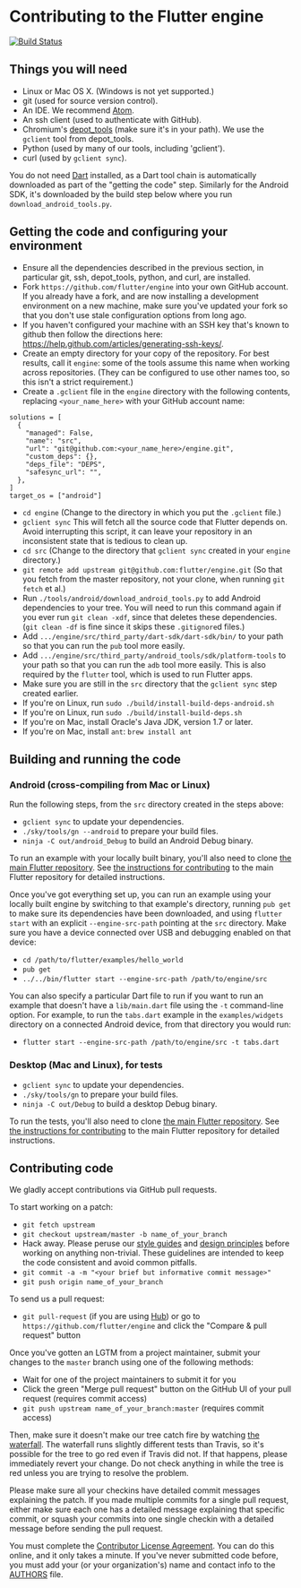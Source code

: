 Contributing to the Flutter engine
==================================

[![Build Status](https://travis-ci.org/flutter/engine.svg)](https://travis-ci.org/flutter/engine)

Things you will need
--------------------

 * Linux or Mac OS X. (Windows is not yet supported.)
 * git (used for source version control).
 * An IDE. We recommend [Atom](https://github.com/flutter/engine/wiki/Using-Atom-with-Flutter).
 * An ssh client (used to authenticate with GitHub).
 * Chromium's [depot_tools](http://www.chromium.org/developers/how-tos/install-depot-tools) (make sure it's in your path). We use the `gclient` tool from depot_tools.
 * Python (used by many of our tools, including 'gclient').
 * curl (used by `gclient sync`).

You do not need [Dart](https://www.dartlang.org/downloads/linux.html) installed, as a Dart tool chain is automatically downloaded as part of the "getting the code" step. Similarly for the Android SDK, it's downloaded by the build step below where you run `download_android_tools.py`.

Getting the code and configuring your environment
-------------------------------------------------

 * Ensure all the dependencies described in the previous section, in particular git, ssh, depot_tools, python, and curl, are installed.
 * Fork `https://github.com/flutter/engine` into your own GitHub account. If you already have a fork, and are now installing a development environment on a new machine, make sure you've updated your fork so that you don't use stale configuration options from long ago.
 * If you haven't configured your machine with an SSH key that's known to github then
   follow the directions here: https://help.github.com/articles/generating-ssh-keys/.
 * Create an empty directory for your copy of the repository. For best results, call it `engine`: some of the tools assume this name when working across repositories. (They can be configured to use other names too, so this isn't a strict requirement.)
 * Create a `.gclient` file in the `engine` directory with the following contents, replacing
   `<your_name_here>` with your GitHub account name:

```
solutions = [
  {
    "managed": False,
    "name": "src",
    "url": "git@github.com:<your_name_here>/engine.git",
    "custom_deps": {},
    "deps_file": "DEPS",
    "safesync_url": "",
  },
]
target_os = ["android"]
```

 * `cd engine` (Change to the directory in which you put the `.gclient` file.)
 * `gclient sync` This will fetch all the source code that Flutter depends on. Avoid interrupting this script, it can leave your repository in an inconsistent state that is tedious to clean up.
 * `cd src` (Change to the directory that `gclient sync` created in your `engine` directory.)
 * `git remote add upstream git@github.com:flutter/engine.git` (So that you fetch from the master repository, not your clone, when running `git fetch` et al.)
 * Run `./tools/android/download_android_tools.py` to add Android dependencies to your tree. You will need to run this command again if you ever run `git clean -xdf`, since that deletes these dependencies. (`git clean -df` is fine since it skips these `.gitignore`d files.)
 * Add `.../engine/src/third_party/dart-sdk/dart-sdk/bin/` to your path so that you can run the `pub` tool more easily.
 * Add `.../engine/src/third_party/android_tools/sdk/platform-tools` to your path so that you can run the `adb` tool more easily. This is also required by the `flutter` tool, which is used to run Flutter apps.
 * Make sure you are still in the `src` directory that the `gclient sync` step created earlier.
 * If you're on Linux, run `sudo ./build/install-build-deps-android.sh`
 * If you're on Linux, run `sudo ./build/install-build-deps.sh`
 * If you're on Mac, install Oracle's Java JDK, version 1.7 or later.
 * If you're on Mac, install `ant`: `brew install ant`

Building and running the code
-----------------------------

### Android (cross-compiling from Mac or Linux)

Run the following steps, from the `src` directory created in the steps above:

 * `gclient sync` to update your dependencies.
 * `./sky/tools/gn --android` to prepare your build files.
 * `ninja -C out/android_Debug` to build an Android Debug binary.

To run an example with your locally built binary, you'll also need to clone
[the main Flutter repository](https://github.com/flutter/flutter). See
[the instructions for contributing](https://github.com/flutter/engine/blob/master/CONTRIBUTING.md)
to the main Flutter repository for detailed instructions.

Once you've got everything set up, you can run an example using your locally
built engine by switching to that example's directory, running `pub get` to make
sure its dependencies have been downloaded, and using `flutter start` with an
explicit `--engine-src-path` pointing at the `src` directory. Make sure you have
a device connected over USB and debugging enabled on that device:

 * `cd /path/to/flutter/examples/hello_world`
 * `pub get`
 * `../../bin/flutter start --engine-src-path /path/to/engine/src`

You can also specify a particular Dart file to run if you want to run an example
that doesn't have a `lib/main.dart` file using the `-t` command-line option. For
example, to run the `tabs.dart` example in the `examples/widgets` directory on a
connected Android device, from that directory you would run:

 * `flutter start --engine-src-path /path/to/engine/src -t tabs.dart`

### Desktop (Mac and Linux), for tests

 * `gclient sync` to update your dependencies.
 * `./sky/tools/gn` to prepare your build files.
 * `ninja -C out/Debug` to build a desktop Debug binary.

To run the tests, you'll also need to clone [the main Flutter repository](https://github.com/flutter/flutter).
See [the instructions for contributing](https://github.com/flutter/flutter/blob/master/CONTRIBUTING.md)
to the main Flutter repository for detailed instructions.

Contributing code
-----------------

We gladly accept contributions via GitHub pull requests.

To start working on a patch:

 * `git fetch upstream`
 * `git checkout upstream/master -b name_of_your_branch`
 * Hack away. Please peruse our
   [style guides](https://flutter.io/style-guide/) and
   [design principles](https://flutter.io/design-principles/) before
   working on anything non-trivial. These guidelines are intended to
   keep the code consistent and avoid common pitfalls.
 * `git commit -a -m "<your brief but informative commit message>"`
 * `git push origin name_of_your_branch`

To send us a pull request:

 * `git pull-request` (if you are using [Hub](http://github.com/github/hub/)) or
   go to `https://github.com/flutter/engine` and click the
   "Compare & pull request" button

Once you've gotten an LGTM from a project maintainer, submit your changes to the
`master` branch using one of the following methods:

* Wait for one of the project maintainers to submit it for you
* Click the green "Merge pull request" button on the GitHub UI of your pull
  request (requires commit access)
* `git push upstream name_of_your_branch:master` (requires commit access)

Then, make sure it doesn't make our tree catch fire by watching [the waterfall](https://build.chromium.org/p/client.flutter/waterfall). The waterfall runs
slightly different tests than Travis, so it's possible for the tree to go red even if
Travis did not. If that happens, please immediately revert your change. Do not check
anything in while the tree is red unless you are trying to resolve the problem.

Please make sure all your checkins have detailed commit messages explaining the patch.
If you made multiple commits for a single pull request, either make sure each one has a detailed
message explaining that specific commit, or squash your commits into one single checkin with a
detailed message before sending the pull request.

You must complete the
[Contributor License Agreement](https://cla.developers.google.com/clas).
You can do this online, and it only takes a minute.
If you've never submitted code before, you must add your (or your
organization's) name and contact info to the [AUTHORS](AUTHORS) file.
